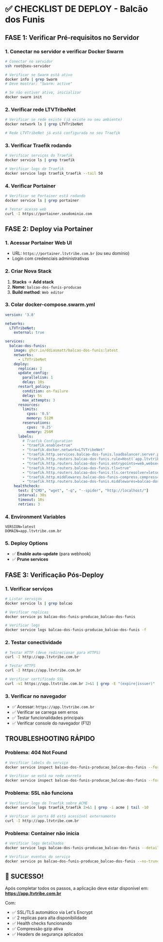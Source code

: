 # ✅ CHECKLIST DE DEPLOY - Balcão dos Funis

## **FASE 1: Verificar Pré-requisitos no Servidor**

### 1. Conectar no servidor e verificar Docker Swarm
```bash
# Conectar no servidor
ssh root@seu-servidor

# Verificar se Swarm está ativo
docker info | grep Swarm
# Deve mostrar: "Swarm: active"

# Se não estiver ativo, inicializar
docker swarm init
```

### 2. Verificar rede LTVTribeNet
```bash
# Verificar se rede existe (já existe no seu ambiente)
docker network ls | grep LTVTribeNet

# Rede LTVTribeNet já está configurada no seu Traefik
```

### 3. Verificar Traefik rodando
```bash
# Verificar serviços do Traefik
docker service ls | grep traefik

# Verificar logs do Traefik
docker service logs traefik_traefik --tail 50
```

### 4. Verificar Portainer
```bash
# Verificar se Portainer está rodando
docker service ls | grep portainer

# Testar acesso web
curl -I https://portainer.seudominio.com
```

## **FASE 2: Deploy via Portainer**

### 1. Acessar Portainer Web UI
- URL: `https://portainer.ltvtribe.com.br` (ou seu domínio)
- Login com credenciais administrativas

### 2. Criar Nova Stack
1. **Stacks** → **Add stack**
2. **Nome**: `balcao-dos-funis-producao`
3. **Build method**: `Web editor`

### 3. Colar docker-compose.swarm.yml
```yaml
version: '3.8'

networks:
  LTVTribeNet:
    external: true

services:
  balcao-dos-funis:
    image: ghcr.io/ddiasmatt/balcao-dos-funis:latest
    networks:
      - LTVTribeNet
    deploy:
      replicas: 2
      update_config:
        parallelism: 1
        delay: 10s
      restart_policy:
        condition: on-failure
        delay: 5s
        max_attempts: 3
      resources:
        limits:
          cpus: '0.5'
          memory: 512M
        reservations:
          cpus: '0.25'
          memory: 256M
      labels:
        # Traefik Configuration
        - "traefik.enable=true"
        - "traefik.docker.network=LTVTribeNet"
        - "traefik.http.services.balcao-dos-funis.loadbalancer.server.port=80"
        - "traefik.http.routers.balcao-dos-funis.rule=Host(`app.ltvtribe.com.br`)"
        - "traefik.http.routers.balcao-dos-funis.entrypoints=web,websecure"
        - "traefik.http.routers.balcao-dos-funis.tls=true"
        - "traefik.http.routers.balcao-dos-funis.tls.certresolver=letsencryptresolver"
        - "traefik.http.middlewares.balcao-dos-funis-compress.compress=true"
        - "traefik.http.routers.balcao-dos-funis.middlewares=balcao-dos-funis-compress"
    healthcheck:
      test: ["CMD", "wget", "-q", "--spider", "http://localhost/"]
      interval: 30s
      timeout: 10s
      retries: 3
```

### 4. Environment Variables
```
VERSION=latest
DOMAIN=app.ltvtribe.com.br
```

### 5. Deploy Options
- ✅ **Enable auto-update** (para webhook)
- ✅ **Prune services**

## **FASE 3: Verificação Pós-Deploy**

### 1. Verificar serviços
```bash
# Listar serviços
docker service ls | grep balcao

# Verificar replicas
docker service ps balcao-dos-funis-producao_balcao-dos-funis

# Verificar logs
docker service logs balcao-dos-funis-producao_balcao-dos-funis -f
```

### 2. Testar conectividade
```bash
# Testar HTTP (deve redirecionar para HTTPS)
curl -I http://app.ltvtribe.com.br

# Testar HTTPS
curl -I https://app.ltvtribe.com.br

# Verificar certificado SSL
curl -vI https://app.ltvtribe.com.br 2>&1 | grep -E "(expire|issuer)"
```

### 3. Verificar no navegador
- ✅ Acessar: `https://app.ltvtribe.com.br`
- ✅ Verificar se carrega sem erros
- ✅ Testar funcionalidades principais
- ✅ Verificar console do navegador (F12)

## **TROUBLESHOOTING RÁPIDO**

### Problema: 404 Not Found
```bash
# Verificar labels do serviço
docker service inspect balcao-dos-funis-producao_balcao-dos-funis --format '{{json .Spec.Labels}}' | jq

# Verificar se está na rede correta
docker service inspect balcao-dos-funis-producao_balcao-dos-funis --format '{{json .Spec.TaskTemplate.Networks}}'
```

### Problema: SSL não funciona
```bash
# Verificar logs do Traefik sobre ACME
docker service logs traefik_traefik 2>&1 | grep -i acme | tail -10

# Verificar se porta 80 está acessível externamente
curl -I http://app.ltvtribe.com.br
```

### Problema: Container não inicia
```bash
# Verificar logs detalhados
docker service logs balcao-dos-funis-producao_balcao-dos-funis --details

# Verificar eventos do serviço
docker service ps balcao-dos-funis-producao_balcao-dos-funis --no-trunc
```

## **🎉 SUCESSO!**
Após completar todos os passos, a aplicação deve estar disponível em:
**https://app.ltvtribe.com.br**

Com:
- ✅ SSL/TLS automático via Let's Encrypt
- ✅ 2 replicas para alta disponibilidade
- ✅ Health checks funcionando
- ✅ Compressão gzip ativa
- ✅ Headers de segurança aplicados